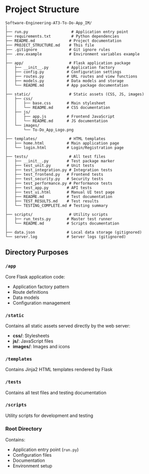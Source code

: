 # Project Structure

```
Software-Engineering-AT3-To-Do-App_IM/
│
├── run.py                   # Application entry point
├── requirements.txt         # Python dependencies
├── README.md               # Project documentation
├── PROJECT_STRUCTURE.md    # This file
├── .gitignore              # Git ignore rules
├── .env.example            # Environment variables example
│
├── app/                    # Flask application package
│   ├── __init__.py        # Application factory
│   ├── config.py          # Configuration settings
│   ├── routes.py          # URL routes and view functions
│   ├── models.py          # Data models and storage
│   └── README.md          # App package documentation
│
├── static/                 # Static assets (CSS, JS, images)
│   ├── css/
│   │   ├── base.css       # Main stylesheet
│   │   └── README.md      # CSS documentation
│   ├── js/
│   │   ├── app.js         # Frontend JavaScript
│   │   └── README.md      # JS documentation
│   └── images/
│       └── To-Do_App_Logo.png
│
├── templates/              # HTML templates
│   ├── home.html          # Main application page
│   └── login.html         # Login/Registration page
│
├── tests/                  # All test files
│   ├── __init__.py        # Test package marker
│   ├── test_unit.py       # Unit tests
│   ├── test_integration.py # Integration tests
│   ├── test_frontend.py   # Frontend tests
│   ├── test_security.py   # Security tests
│   ├── test_performance.py # Performance tests
│   ├── test_app.py        # API tests
│   ├── test_ui.html       # Manual UI test page
│   ├── README.md          # Test documentation
│   ├── TEST_RESULTS.md    # Test results
│   └── TESTING_COMPLETE.md # Testing summary
│
├── scripts/                # Utility scripts
│   ├── run_tests.py       # Master test runner
│   └── README.md          # Scripts documentation
│
├── data.json              # Local data storage (gitignored)
└── server.log             # Server logs (gitignored)
```

## Directory Purposes

### `/app`
Core Flask application code:
- Application factory pattern
- Route definitions
- Data models
- Configuration management

### `/static`
Contains all static assets served directly by the web server:
- **css/**: Stylesheets
- **js/**: JavaScript files
- **images/**: Images and icons

### `/templates`
Contains Jinja2 HTML templates rendered by Flask

### `/tests`
Contains all test files and testing documentation

### `/scripts`
Utility scripts for development and testing

### Root Directory
Contains:
- Application entry point (`run.py`)
- Configuration files
- Documentation
- Environment setup